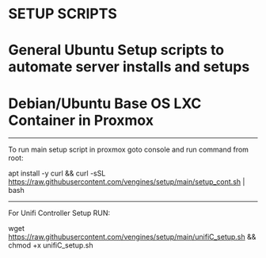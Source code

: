 # SETUP SCRIPTS
# General Ubuntu Setup scripts to automate server installs and setups
# Debian/Ubuntu Base OS LXC Container in Proxmox
-------------------------------------------------------------------------------
To run main setup script in proxmox goto console and run command from root:

apt install -y curl && curl -sSL https://raw.githubusercontent.com/vengines/setup/main/setup_cont.sh | bash

-------------------------------------------------------------------------------

For Unifi Controller Setup RUN:

wget https://raw.githubusercontent.com/vengines/setup/main/unifiC_setup.sh && chmod +x unifiC_setup.sh
